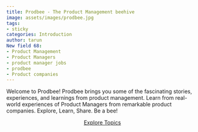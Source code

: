 ```yaml
---
title: Prodbee - The Product Management beehive
image: assets/images/prodbee.jpg
tags:
- sticky
categories: Introduction
author: tarun
New field 68:
- Product Management
- Product Managers
- product manager jobs
- prodbee
- Product companies
---
```


Welcome to Prodbee! 
Prodbee brings you some of the fascinating stories, experiences, and learnings from product management. 
Learn from real-world experiences of Product Managers from remarkable product companies. 
Explore, Learn, Share. Be a bee!

<p style="text-align: center;"><a href="{{site.baseurl}}/categories.html" class="btn btn-dark">Explore Topics</a></p>
